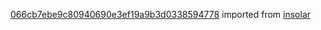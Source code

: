[066cb7ebe9c80940690e3ef19a9b3d0338594778](https://github.com/insolar/insolar/commit/066cb7ebe9c80940690e3ef19a9b3d0338594778) imported from [insolar](https://github.com/insolar/insolar)
